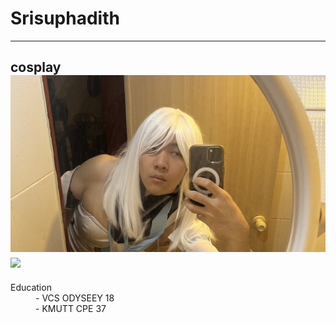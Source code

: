 # Srisuphadith<br>
---
cosplay
<br>
<img src="banner.jpeg">
<img src="https://skillicons.dev/icons?i=c,cpp,py,mysql,php,arduino,vscode,swift,linux,apple,windows,html,github,discord">
---
<dl>
  <dt>Education</dt>
  <dd>- VCS ODYSEEY 18</dd>
  <dd>- KMUTT CPE 37</dd>
</dl>

